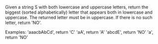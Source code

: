 Given a string S with both lowercase and uppercase letters, return the biggest (sorted alphabetically) letter that appears both in lowercase and uppercase. The returned letter must be in uppercase. If there is no such letter, return 'NO'.

Examples:
'aaacbAbCd', return 'C'
'aA', return 'A'
'abcdE', return 'NO'
'a', return 'NO'